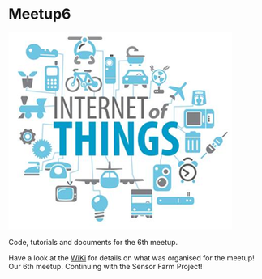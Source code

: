 # Meetup6
![IoT Main Image](https://github.com/SRUK-IoT-Meetup/assets/blob/master/images/iot-main.png)

Code, tutorials and documents for the 6th meetup.

Have a look at the [WiKi](https://github.com/SRUK-IoT-Meetup/Meetup6/wiki) for details on what was organised for the meetup!
Our 6th meetup. Continuing with the Sensor Farm Project! 

